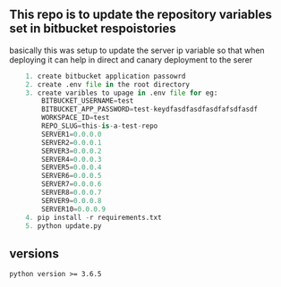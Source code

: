## This repo is to update the repository variables set in bitbucket respoistories
basically this was setup to update the server ip variable so that when deploying it 
can help in direct and canary deployment to the serer

```python
    1. create bitbucket application passowrd
    2. create .env file in the root directory
    3. create varibles to upage in .env file for eg:
        BITBUCKET_USERNAME=test
        BITBUCKET_APP_PASSWORD=test-keydfasdfasdfasdfafsdfasdf
        WORKSPACE_ID=test 
        REPO_SLUG=this-is-a-test-repo
        SERVER1=0.0.0.0
        SERVER2=0.0.0.1
        SERVER3=0.0.0.2
        SERVER4=0.0.0.3
        SERVER5=0.0.0.4
        SERVER6=0.0.0.5
        SERVER7=0.0.0.6
        SERVER8=0.0.0.7
        SERVER9=0.0.0.8
        SERVER10=0.0.0.9
    4. pip install -r requirements.txt
    5. python update.py

```

## versions
```
python version >= 3.6.5
```
